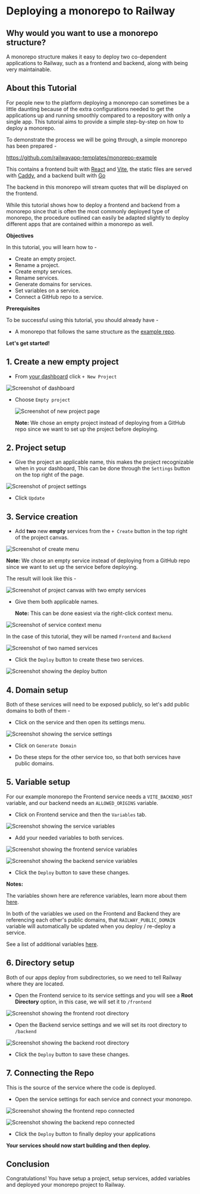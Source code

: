 # Deploying a monorepo to Railway

## Why would you want to use a monorepo structure?

A monorepo structure makes it easy to deploy two co-dependent applications to Railway, such as a frontend and backend, along with being very maintainable.

## About this Tutorial

For people new to the platform deploying a monorepo can sometimes be a little daunting because of the extra configurations needed to get the applications up and running smoothly compared to a repository with only a single app. This tutorial aims to provide a simple step-by-step on how to deploy a monorepo.

To demonstrate the process we will be going through, a simple monorepo has been prepared -

https://github.com/railwayapp-templates/monorepo-example

This contains a frontend built with [React](https://react.dev/) and [Vite](), the static files are served with [Caddy](https://caddyserver.com/), and a backend built with [Go](https://go.dev/)

The backend in this monorepo will stream quotes that will be displayed on the frontend.

While this tutorial shows how to deploy a frontend and backend from a monorepo since that is often the most commonly deployed type of monorepo, the procedure outlined can easily be adapted slightly to deploy different apps that are contained within a monorepo as well.

**Objectives**

In this tutorial, you will learn how to -

- Create an empty project.
- Rename a project.
- Create empty services.
- Rename services.
- Generate domains for services.
- Set variables on a service.
- Connect a GitHub repo to a service. 

**Prerequisites**

To be successful using this tutorial, you should already have -

- A monorepo that follows the same structure as the [example repo](https://github.com/railwayapp-templates/monorepo-example).

**Let's get started!**

## 1. Create a new empty project

- From [your dashboard](https://railway.app/dashboard) click `+ New Project`

![Screenshot of dashboard](./dashboard.png)

- Choose `Empty project`

    ![Screenshot of new project page](./new_project.png)

    **Note:** We chose an empty project instead of deploying from a GitHub repo since we want to set up the project before deploying.

## 2. Project setup

- Give the project an applicable name, this makes the project recognizable when in your dashboard, This can be done through the `Settings` button on the top right of the page.

![Screenshot of project settings](./project_settings.png)

- Click `Update`

## 3. Service creation

- Add **two** new **empty** services from the `+ Create` button in the top right of the project canvas.

![Screenshot of create menu](./create_menu.png)

**Note:** We chose an empty service instead of deploying from a GitHub repo since we want to set up the service before deploying.

The result will look like this -

![Screenshot of project canvas with two empty services](./two_services_unamed.png)

- Give them both applicable names.

    **Note:** This can be done easiest via the right-click context menu.

![Screenshot of service context menu](./naming_a_service.png)

In the case of this tutorial, they will be named `Frontend` and `Backend`

![Screenshot of two named services](./two_services_named.png)

- Click the `Deploy` button to create these two services.

![Screenshot showing the deploy button](./deploy_button.png)

## 4. Domain setup

Both of these services will need to be exposed publicly, so let's add public domains to both of them -

- Click on the service and then open its settings menu.

![Screenshot showing the service settings](./service_settings_networking.png)

- Click on `Generate Domain` 

- Do these steps for the other service too, so that both services have public domains.

## 5. Variable setup

For our example monorepo the Frontend service needs a `VITE_BACKEND_HOST` variable, and our backend needs an `ALLOWED_ORIGINS` variable.

- Click on Frontend service and then the `Variables` tab.

![Screenshot showing the service variables](./variables_tab.png)

- Add your needed variables to both services.

![Screenshot showing the frontend service variables](./adding_frontend_variables.png)

![Screenshot showing the backend service variables](./adding_backend_variables.png)


- Click the `Deploy` button to save these changes.

**Notes:**

The variables shown here are reference variables, learn more about them [here](https://docs.railway.app/guides/variables#referencing-another-services-variable).

In both of the variables we used on the Frontend and Backend they are referencing each other's public domains, that `RAILWAY_PUBLIC_DOMAIN` variable will automatically be updated when you deploy / re-deploy a service.

See a list of additional variables [here](https://docs.railway.app/reference/variables#railway-provided-variables).


## 6. Directory setup

Both of our apps deploy from subdirectories, so we need to tell Railway where they are located.

- Open the Frontend service to its service settings and you will see a **Root Directory** option, in this case, we will set it to `/frontend`

![Screenshot showing the frontend root directory](./frontend_root_dir.png)

- Open the Backend service settings and we will set its root directory to `/backend`

![Screenshot showing the backend root directory](./backend_root_dir.png)

- Click the `Deploy` button to save these changes.

## 7. Connecting the Repo

This is the source of the service where the code is deployed.

- Open the service settings for each service and connect your monorepo.

![Screenshot showing the frontend repo connected](./frontend_repo_connect.png)

![Screenshot showing the backend repo connected](./backend_repo_connect.png)

- Click the `Deploy` button to finally deploy your applications

**Your services should now start building and then deploy.**

## Conclusion

Congratulations! You have setup a project, setup services, added variables and deployed your monorepo project to Railway.
